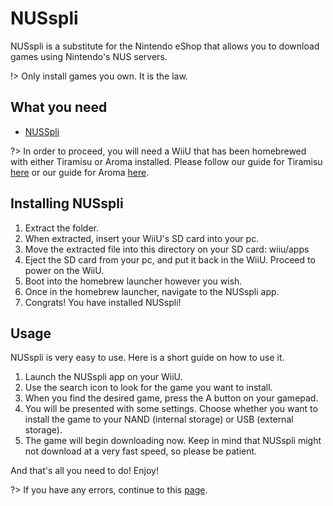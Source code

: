 # NUSspli

NUSspli is a substitute for the Nintendo eShop that allows you to download games using Nintendo's NUS servers.

!> Only install games you own. It is the law.

## What you need
- [NUSSpli](https://github.com/V10lator/NUSspli/releases)

?> In order to proceed, you will need a WiiU that has been homebrewed with either Tiramisu or Aroma installed. Please follow our guide for Tiramisu [here](https://wiiu.skyybrew.xyz/#/sd) or our guide for Aroma [here](https://wiiu.skyybrew.xyz/#/startaroma).

## Installing NUSspli

1. Extract the folder.
2. When extracted, insert your WiiU's SD card into your pc. 
3. Move the extracted file into this directory on your SD card: wiiu/apps
4. Eject the SD card from your pc, and put it back in the WiiU. Proceed to power on the WiiU.
5. Boot into the homebrew launcher however you wish.
6. Once in the homebrew launcher, navigate to the NUSspli app.
7. Congrats! You have installed NUSspli!

## Usage

NUSspli is very easy to use. Here is a short guide on how to use it.

1. Launch the NUSspli app on your WiiU.
2. Use the search icon to look for the game you want to install.
3. When you find the desired game, press the A button on your gamepad.
4. You will be presented with some settings. Choose whether you want to install the game to your NAND (internal storage) or USB (external storage).
5. The game will begin downloading now. Keep in mind that NUSspli might not download at a very fast speed, so please be patient.

And that's all you need to do! Enjoy!

?> If you have any errors, continue to this [page](https://wiiu.skyybrew.xyz/#/NUSspliTroubleshooting).





